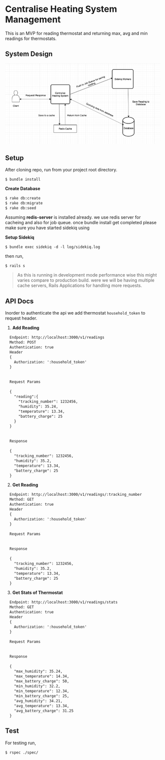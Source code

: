 # Centralise Heating System Management

This is an MVP for reading thermostat and returning max, avg and min readings for thermostats.


## System Design

![](vendor/system-design.png)


## Setup

After cloning repo, run from your project root directory. 

```
$ bundle install
``` 

**Create Database**

```
$ rake db:create
$ rake db:migrate
$ rake db:seed
```

Assuming **redis-server** is installed already. we use redis server for cacheing and also for job queue. once bundle install get completed please make sure you have started sidekiq using 

**Setup Sidekiq**

```
$ bundle exec sidekiq -d -l log/sidekiq.log
```

then run,

```
$ rails s
```

> As this is running in development mode performance wise this might varies compare to production build. were we will be having multiple cache servers, Rails Applications for handling more requests.



## API Docs

Inorder to authenticate the api we add thermostat `household_token` to request header.

1) **Add Reading**

```
  Endpoint: http://localhost:3000/v1/readings
  Method: POST
  Authentication: true
  Header
  {
    Authorization: ':household_token'
  }


  Request Params

  {
    "reading":{
      "tracking_number": 1232456,
      "humidity": 35.24,
      "temperature": 13.34,
      "battery_charge": 25
    }
  }


  Response

  {
    "tracking_number": 1232456,
    "humidity": 35.2,
    "temperature": 13.34,
    "battery_charge": 25
  }
```

2) **Get Reading**

```
  Endpoint: http://localhost:3000/v1/readings/:tracking_number
  Method: GET
  Authentication: true
  Header
  {
    Authorization: ':household_token'
  }

  Request Params


  Response

  {
    "tracking_number": 1232456,
    "humidity": 35.2,
    "temperature": 13.34,
    "battery_charge": 25
  }
```

3) **Get Stats of Thermostat**

```
  Endpoint: http://localhost:3000/v1/readings/stats
  Method: GET
  Authentication: true
  Header
  {
    Authorization: ':household_token'
  }

  Request Params


  Response

  {
    "max_humidity": 35.24,
    "max_temperature": 14.34,
    "max_battery_charge": 50,
    "min_humidity": 32.2,
    "min_temperature": 12.34,
    "min_battery_charge": 25,
    "avg_humidity": 34.21,
    "avg_temperature": 13.34,
    "avg_battery_charge": 31.25
  }
```

## Test

For testing run,


```
$ rspec ./spec/
```



